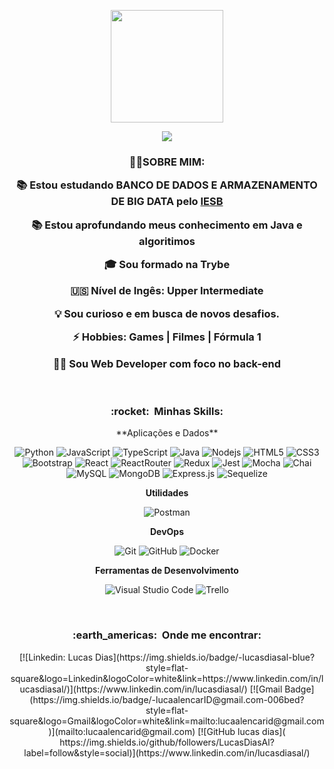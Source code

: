 <p align="center">
  <a href="https://github.com/LucasDiasAl" target="_blank" rel="noreferrer">
    <img height="180em" src="https://github-readme-stats.vercel.app/api?username=LucasDiasAl&theme=dark&show_icons=true" />
  </a>
</p>

<p align="center">
  <img align="center" src="https://img.shields.io/static/v1?label=Overview&message=Lucas Dias&theme=dark&style=for-the-badge&logo=GitHub">
</p>


<h3 align="center"> 
    🧔‍♂️SOBRE MIM: </br>
  
   📚 Estou estudando <strong>BANCO DE DADOS E ARMAZENAMENTO DE BIG DATA</strong> pelo <a href="https://www.iesb.br/cursos/banco-de-dados-e-armazenamento-de-big-data-ead/#formulario" target="_blank" rel="noreferrer"> IESB </a>
  
   📚 Estou aprofundando meus conhecimento em Java e algoritimos
    
   🎓 Sou formado na Trybe
    
   🇺🇸 Nível de Ingês: **Upper Intermediate**
  
   💡 Sou curioso e em busca de novos desafios.
  
   ⚡ Hobbies: Games | Filmes | Fórmula 1
    
   👨‍💻 Sou Web Developer com foco no back-end
</h3>

<br/>
<h3 align="center"> :rocket: &nbsp;Minhas Skills: </h3>
<div align="center">
**Aplicações e Dados**

  ![Python](https://img.shields.io/badge/Python-14354C?style=for-the-badge&logo=python&logoColor=white)
  ![JavaScript](https://img.shields.io/badge/JavaScript-F7DF1E?style=for-the-badge&logo=javascript&logoColor=black)
  ![TypeScript](https://img.shields.io/badge/TypeScript-007ACC?style=for-the-badge&logo=typescript&logoColor=white)
  ![Java](https://img.shields.io/badge/Java-ED8B00?style=for-the-badge&logo=java&logoColor=white)
  ![Nodejs](https://img.shields.io/badge/Node.js-43853D?style=for-the-badge&logo=node.js&logoColor=white)
  ![HTML5](https://img.shields.io/badge/HTML-239120?style=for-the-badge&logo=html5&logoColor=white)
  ![CSS3](https://img.shields.io/badge/CSS3-1572B6?style=for-the-badge&logo=css3&logoColor=white)
  ![Bootstrap](https://img.shields.io/badge/Bootstrap-563D7C?style=for-the-badge&logo=bootstrap&logoColor=white)
  ![React](https://img.shields.io/badge/React-20232A?style=for-the-badge&logo=react&logoColor=61DAFB)
  ![ReactRouter](https://img.shields.io/badge/React_Router-CA4245?style=for-the-badge&logo=react-router&logoColor=white)
  ![Redux](https://img.shields.io/badge/Redux-593D88?style=for-the-badge&logo=redux&logoColor=white)
  ![Jest](https://img.shields.io/badge/-Jest-bf3b13?style=for-the-badge&logo=jest&logoColor=white)
  ![Mocha](https://img.shields.io/badge/Mocha-472d22?style=for-the-badge&logo=mocha&logoColor=white)
  ![Chai](https://img.shields.io/badge/Chai-c28d4e?style=for-the-badge&logo=Chai&logoColor=white)
  ![MySQL](https://img.shields.io/badge/MySQL-00599C?style=for-the-badge&logo=mysql&logoColor=white)
  ![MongoDB](https://img.shields.io/badge/MongoDB-4EA94B?style=for-the-badge&logo=mongodb&logoColor=white)
  ![Express.js](https://img.shields.io/badge/Express.js-404D59?style=for-the-badge)
  ![Sequelize](https://img.shields.io/badge/Sequelize-00599C?style=for-the-badge&logo=sequelize&logoColor=white)
  

**Utilidades**

  ![Postman](https://img.shields.io/badge/-Postman-ffe0c9?style=for-the-badge&logo=postman)

**DevOps**

  ![Git](https://img.shields.io/badge/Git-E34F26?style=for-the-badge&logo=git&logoColor=white)
  ![GitHub](https://img.shields.io/badge/GitHub-100000?style=for-the-badge&logo=github&logoColor=white)
  ![Docker](https://img.shields.io/badge/Docker-2496ED?style=for-the-badge&logo=docker&logoColor=white)

**Ferramentas de Desenvolvimento**

  ![Visual Studio Code](https://img.shields.io/badge/-Visual%20Studio%20Code-f0f0f0?style=for-the-badge&logo=visual-studio-code&logoColor=007ACC)
  ![Trello](https://img.shields.io/badge/-Trello-f0f0f0?style=for-the-badge&logo=trello&logoColor=007ACC)
</div>
<br/>
<h3 align="center"> :earth_americas: &nbsp;Onde me encontrar: </h3> 
<div align="center">
  [![Linkedin: Lucas Dias](https://img.shields.io/badge/-lucasdiasal-blue?style=flat-square&logo=Linkedin&logoColor=white&link=https://www.linkedin.com/in/lucasdiasal/)](https://www.linkedin.com/in/lucasdiasal/)
  [![Gmail Badge](https://img.shields.io/badge/-lucaalencarID@gmail.com-006bed?style=flat-square&logo=Gmail&logoColor=white&link=mailto:lucaalencarid@gmail.com)](mailto:lucaalencarid@gmail.com)
  [![GitHub lucas dias]( https://img.shields.io/github/followers/LucasDiasAl?label=follow&style=social)](https://www.linkedin.com/in/lucasdiasal/)
</div>

